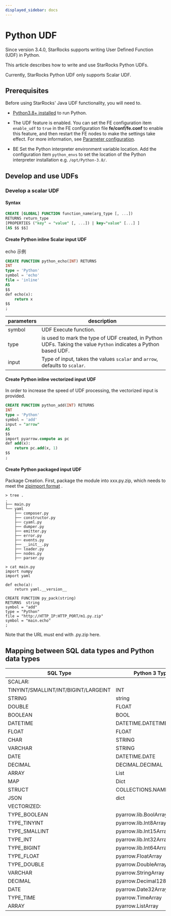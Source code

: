 ```yaml
---
displayed_sidebar: docs
---
```


# Python UDF

Since version 3.4.0, StarRocks supports writing User Defined Function (UDF) in Python.

This article describes how to write and use StarRocks Python UDFs.

Currently, StarRocks Python UDF only supports Scalar UDF.

## Prerequisites

Before using StarRocks' Java UDF functionality, you will need to.

- [Python3.8+ installed](https://www.python.org/downloads/release/python-380/) to run Python.

- The UDF feature is enabled. You can set the FE configuration item `enable_udf` to `true` in the FE configuration file **fe/conf/fe.conf** to enable this feature, and then restart the FE nodes to make the settings take effect. For more information, see [Parameter configuration](../../administration/management/FE_configuration.md).

- BE Set the Python interpreter environment variable location. Add the configuration item `python_envs` to set the location of the Python interpreter installation e.g. `/opt/Python-3.8/`.

## Develop and use UDFs
### Develop a scalar UDF
#### Syntax

```SQL
CREATE [GLOBAL] FUNCTION function_name(arg_type [, ...])
RETURNS return_type
[PROPERTIES ("key" = "value" [, ...]) | key="value" [...] ]
[AS $$ $$]
```
#### Create Python inline Scalar input UDF 
echo 示例

```SQL
CREATE FUNCTION python_echo(INT) RETURNS
INT
type = 'Python'
symbol = 'echo'
file = 'inline'
AS
$$
def echo(x):
    return x
$$
;
```

|parameters|description|
|---|----|
|symbol|UDF Execute function. |
|type| is used to mark the type of UDF created, in Python UDFs. Taking the value `Python` indicates a Python based UDF. |
|input|Type of input, takes the values `scalar` and `arrow`, defaults to `scalar`.|
#### Create Python inline vectorized input UDF 

In order to increase the speed of UDF processing, the vectorized input is provided.

```SQL
CREATE FUNCTION python_add(INT) RETURNS
INT
type = 'Python'
symbol = 'add'
input = "arrow"
AS
$$
import pyarrow.compute as pc
def add(x):
    return pc.add(x, 1)
$$
;
```
#### Create Python packaged input UDF 
Package Creation.
First, package the module into xxx.py.zip, which needs to meet the [zipimport format](https://docs.python.org/3/library/zipimport.html) .

```
> tree .
.
├── main.py
└── yaml
    ├── composer.py
    ├── constructor.py
    ├── cyaml.py
    ├── dumper.py
    ├── emitter.py
    ├── error.py
    ├── events.py
    ├── __init__.py
    ├── loader.py
    ├── nodes.py
    ├── parser.py
```
```
> cat main.py 
import numpy
import yaml

def echo(a):
    return yaml.__version__
```

```
CREATE FUNCTION py_pack(string) 
RETURNS  string 
symbol = "add"
type = "Python"
file = "http://HTTP_IP:HTTP_PORT/m1.py.zip"
symbol = "main.echo"
;
```
Note that the URL must end with .py.zip here.

## Mapping between SQL data types and Python data types

| SQL Type                             | Python 3 Type           |
| ------------------------------------ | ----------------------- |
| SCALAR:                              |                         |
| TINYINT/SMALLINT/INT/BIGINT/LARGEINT | INT                     |
| STRING                               | string                  |
| DOUBLE                               | FLOAT                   |
| BOOLEAN                              | BOOL                    |
| DATETIME                             | DATETIME.DATETIME       |
| FLOAT                                | FLOAT                   |
| CHAR                                 | STRING                  |
| VARCHAR                              | STRING                  |
| DATE                                 | DATETIME.DATE           |
| DECIMAL                              | DECIMAL.DECIMAL         |
| ARRAY                                | List                    |
| MAP                                  | Dict                    |
| STRUCT                               | COLLECTIONS.NAMEDTUPLE  |
| JSON                                 | dict                    |
| VECTORIZED:                          |                         |
| TYPE_BOOLEAN                         | pyarrow.lib.BoolArray   |
| TYPE_TINYINT                         | pyarrow.lib.Int8Array   |
| TYPE_SMALLINT                        | pyarrow.lib.Int15Array  |
| TYPE_INT                             | pyarrow.lib.Int32Array  |
| TYPE_BIGINT                          | pyarrow.lib.Int64Array  |
| TYPE_FLOAT                           | pyarrow.FloatArray      |
| TYPE_DOUBLE                          | pyarrow.DoubleArray     |
| VARCHAR                              | pyarrow.StringArray     |
| DECIMAL                              | pyarrow.Decimal128Array |
| DATE                                 | pyarrow.Date32Array     |
| TYPE_TIME                            | pyarrow.TimeArray       |
| ARRAY                                | pyarrow.ListArray       |